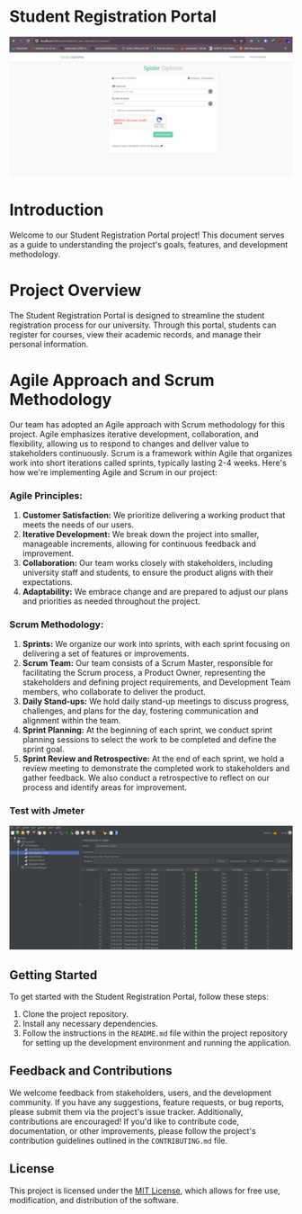 # Student Registration Portal
![Image](https://github.com/NGcodeX/School-registration-group9/blob/frond-view/preview-images/dfd.PNG?raw=true)
# Introduction
Welcome to our Student Registration Portal project! This document serves as a guide to understanding the project's goals, features, and development methodology.

# Project Overview
The Student Registration Portal is designed to streamline the student registration process for our university. Through this portal, students can register for courses, view their academic records, and manage their personal information.

# Agile Approach and Scrum Methodology
Our team has adopted an Agile approach with Scrum methodology for this project. Agile emphasizes iterative development, collaboration, and flexibility, allowing us to respond to changes and deliver value to stakeholders continuously. Scrum is a framework within Agile that organizes work into short iterations called sprints, typically lasting 2-4 weeks. Here's how we're implementing Agile and Scrum in our project:

### Agile Principles:
1. **Customer Satisfaction:** We prioritize delivering a working product that meets the needs of our users.
2. **Iterative Development:** We break down the project into smaller, manageable increments, allowing for continuous feedback and improvement.
3. **Collaboration:** Our team works closely with stakeholders, including university staff and students, to ensure the product aligns with their expectations.
4. **Adaptability:** We embrace change and are prepared to adjust our plans and priorities as needed throughout the project.

### Scrum Methodology:
1. **Sprints:** We organize our work into sprints, with each sprint focusing on delivering a set of features or improvements.
2. **Scrum Team:** Our team consists of a Scrum Master, responsible for facilitating the Scrum process, a Product Owner, representing the stakeholders and defining project requirements, and Development Team members, who collaborate to deliver the product.
3. **Daily Stand-ups:** We hold daily stand-up meetings to discuss progress, challenges, and plans for the day, fostering communication and alignment within the team.
4. **Sprint Planning:** At the beginning of each sprint, we conduct sprint planning sessions to select the work to be completed and define the sprint goal.
5. **Sprint Review and Retrospective:** At the end of each sprint, we hold a review meeting to demonstrate the completed work to stakeholders and gather feedback. We also conduct a retrospective to reflect on our process and identify areas for improvement.


### Test with Jmeter
![Image](https://github.com/NGcodeX/School-registration-group9/blob/frond-view/preview-images/gggg.PNG?raw=true)
## Getting Started
To get started with the Student Registration Portal, follow these steps:
1. Clone the project repository.
2. Install any necessary dependencies.
3. Follow the instructions in the `README.md` file within the project repository for setting up the development environment and running the application.

## Feedback and Contributions
We welcome feedback from stakeholders, users, and the development community. If you have any suggestions, feature requests, or bug reports, please submit them via the project's issue tracker. Additionally, contributions are encouraged! If you'd like to contribute code, documentation, or other improvements, please follow the project's contribution guidelines outlined in the `CONTRIBUTING.md` file.

## License
This project is licensed under the [MIT License](LICENSE), which allows for free use, modification, and distribution of the software.


